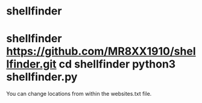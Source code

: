 # shellfinder
shellfinder
https://github.com/MR8XX1910/shellfinder.git
cd shellfinder
python3 shellfinder.py
=================================================
You can change locations from within the websites.txt file.
